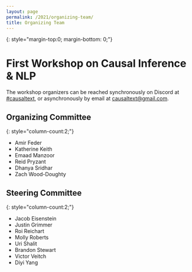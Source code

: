 ```yaml
---
layout: page
permalink: /2021/organizing-team/
title: Organizing Team
---
```


{: style="margin-top:0; margin-bottom: 0;"}
# First Workshop on Causal Inference & NLP

The workshop organizers can be reached synchronously on Discord at
[#causaltext](https://discord.gg/wPb8Rwa), or asynchronously by email at
[causaltext@gmail.com](mailto:causaltext@gmail.com).

## Organizing Committee
  
  {: style="column-count:2;"}
  * Amir Feder
  * Katherine Keith
  * Emaad Manzoor
  * Reid Pryzant
  * Dhanya Sridhar
  * Zach Wood-Doughty

## Steering Committee
  
  {: style="column-count:2;"}
  * Jacob Eisenstein
  * Justin Grimmer
  * Roi Reichart
  * Molly Roberts
  * Uri Shalit
  * Brandon Stewart
  * Victor Veitch
  * Diyi Yang
